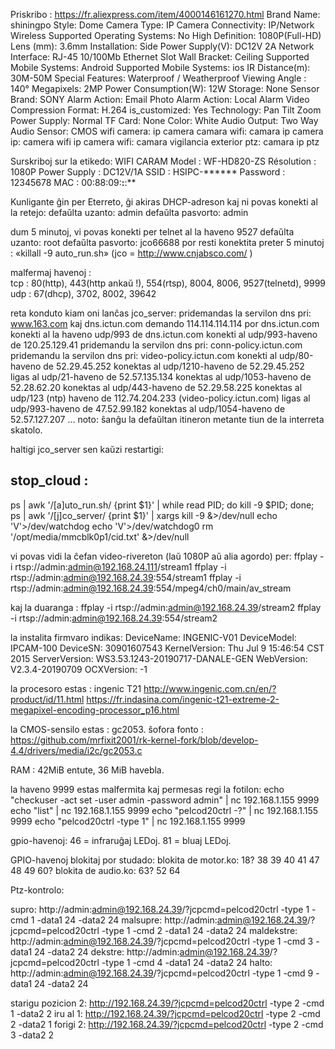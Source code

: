 
Priskribo :
https://fr.aliexpress.com/item/4000146161270.html
    Brand Name: shiningpo
    Style: Dome Camera
    Type: IP Camera
    Connectivity: IP/Network Wireless
    Supported Operating Systems: No
    High Definition: 1080P(Full-HD)
    Lens (mm): 3.6mm
    Installation: Side
    Power Supply(V): DC12V 2A
    Network Interface: RJ-45 10/100Mb Ethernet Slot
    Wall Bracket: Ceiling
    Supported Mobile Systems: Android
    Supported Mobile Systems: ios
    IR Distance(m): 30M-50M
    Special Features: Waterproof / Weatherproof
    Viewing Angle : 140°
    Megapixels: 2MP
    Power Consumption(W): 12W
    Storage: None
    Sensor Brand: SONY
    Alarm Action: Email Photo
    Alarm Action: Local Alarm
    Video Compression Format: H.264
    is_customized: Yes
    Technology: Pan Tilt Zoom
    Power Supply: Normal
    TF Card: None
    Color: White
    Audio Output: Two Way Audio
    Sensor: CMOS
    wifi camera: ip camera
    camara wifi: camara ip
    camera ip: camera wifi
    ip camera wifi: camara vigilancia exterior
    ptz: camara ip ptz

Surskriboj sur la etikedo:
WIFI CARAM
Model : WF-HD820-ZS
Résolution : 1080P
Power Supply : DC12V/1A
SSID : HSIPC-******
Password : 12345678
MAC : 00:88:09:**:**:**

Kunligante ĝin per Eterreto, ĝi akiras DHCP-adreson kaj ni povas konekti al la retejo:
defaŭlta uzanto: admin
defaŭlta pasvorto: admin

dum 5 minutoj, vi povas konekti per telnet al la haveno 9527
defaŭlta uzanto: root
defaŭlta pasvorto: jco66688
por resti konektita preter 5 minutoj : «killall -9 auto_run.sh»
(jco = http://www.cnjabsco.com/ )

malfermaj havenoj :  
  tcp : 80(http), 443(http ankaŭ !), 554(rtsp), 8004, 8006, 9527(telnetd), 9999  
  udp : 67(dhcp), 3702, 8002, 39642  

reta konduto kiam oni lanĉas jco_server:
pridemandas la servilon dns pri: www.163.com kaj dns.ictun.com
demando 114.114.114.114 por dns.ictun.com
konekti al la haveno udp/993 de dns.ictun.com
konekti al udp/993-haveno de 120.25.129.41
pridemandu la servilon dns pri: conn-policy.ictun.com
pridemandu la servilon dns pri: video-policy.ictun.com
konekti al udp/80-haveno de 52.29.45.252
konektas al udp/1210-haveno de 52.29.45.252
ligas al udp/21-haveno de 52.57.135.134
konektas al udp/1053-haveno de 52.28.62.20
konektas al udp/443-haveno de 52.29.58.225
konektas al udp/123 (ntp) haveno de 112.74.204.233 (video-policy.ictun.com)
ligas al udp/993-haveno de 47.52.99.182
konektas al udp/1054-haveno de 52.57.127.207
...
noto: ŝanĝu la defaŭltan itineron metante tiun de la interreta skatolo.

haltigi jco_server sen kaŭzi restartigi:
## stop_cloud :
ps | awk '/[a]uto_run.sh/ {print $1}' | while read PID; do kill -9 $PID; done;
ps | awk '/[j]co_server/ {print $1}' | xargs kill -9 &>/dev/null
echo 'V'>/dev/watchdog
echo 'V'>/dev/watchdog0
rm '/opt/media/mmcblk0p1/cid.txt' &>/dev/null

vi povas vidi la ĉefan video-rivereton (laŭ 1080P aŭ alia agordo) per:
ffplay -i rtsp://admin:admin@192.168.24.111/stream1
ffplay -i rtsp://admin:admin@192.168.24.39:554/stream1
ffplay -i rtsp://admin:admin@192.168.24.39:554/mpeg4/ch0/main/av_stream

kaj la duaranga :
ffplay -i rtsp://admin:admin@192.168.24.39/stream2
ffplay -i rtsp://admin:admin@192.168.24.39:554/stream2

la instalita firmvaro indikas:
DeviceName:     INGENIC-V01
DeviceModel:    IPCAM-100
DeviceSN:       30901607543
KernelVersion:  Thu Jul 9 15:46:54 CST 2015
ServerVersion:  WS3.53.1243-20190717-DANALE-GEN
WebVersion:     V2.3.4-20190709
OCXVersion:     -1

la procesoro estas : ingenic T21
http://www.ingenic.com.cn/en/?product/id/11.html
https://fr.indasina.com/ingenic-t21-extreme-2-megapixel-encoding-processor_p16.html

la CMOS-sensilo estas : gc2053.
ŝofora fonto : https://github.com/mrfixit2001/rk-kernel-fork/blob/develop-4.4/drivers/media/i2c/gc2053.c

RAM : 42MiB entute, 36 MiB havebla.

la haveno 9999 estas malfermita kaj permesas regi la fotilon:
echo "checkuser -act set -user admin -password admin" | nc 192.168.1.155 9999
echo "list" | nc 192.168.1.155 9999
echo "pelcod20ctrl -?" | nc 192.168.1.155 9999
echo "pelcod20ctrl -type 1" | nc 192.168.1.155 9999

gpio-havenoj:
46 = infraruĝaj LEDoj.
81 = bluaj LEDoj.

GPIO-havenoj blokitaj por studado:
blokita de motor.ko: 18? 38 39 40 41 47 48 49 60?
blokita de audio.ko: 63?
52 64

Ptz-kontrolo:

supro: http://admin:admin@192.168.24.39/?jcpcmd=pelcod20ctrl -type 1 -cmd 1 -data1 24 -data2 24
malsupre: http://admin:admin@192.168.24.39/?jcpcmd=pelcod20ctrl -type 1 -cmd 2 -data1 24 -data2 24
maldekstre: http://admin:admin@192.168.24.39/?jcpcmd=pelcod20ctrl -type 1 -cmd 3 -data1 24 -data2 24
dekstre: http://admin:admin@192.168.24.39/?jcpcmd=pelcod20ctrl -type 1 -cmd 4 -data1 24 -data2 24
halto: http://admin:admin@192.168.24.39/?jcpcmd=pelcod20ctrl -type 1 -cmd 9 -data1 24 -data2 24

starigu pozicion 2: http://192.168.24.39/?jcpcmd=pelcod20ctrl -type 2 -cmd 1 -data2 2
iru al 1: http://192.168.24.39/?jcpcmd=pelcod20ctrl -type 2 -cmd 2 -data2 1
forigi 2: http://192.168.24.39/?jcpcmd=pelcod20ctrl -type 2 -cmd 3 -data2 2



